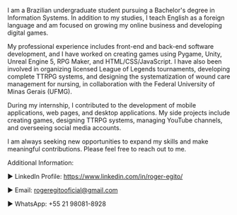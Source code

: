 I am a Brazilian undergraduate student pursuing a Bachelor's degree in Information Systems. In addition to my studies, I teach English as a foreign language and am focused on growing my online business and developing digital games.

My professional experience includes front-end and back-end software development, and I have worked on creating games using Pygame, Unity, Unreal Engine 5, RPG Maker, and HTML/CSS/JavaScript. I have also been involved in organizing licensed League of Legends tournaments, developing complete TTRPG systems, and designing the systematization of wound care management for nursing, in collaboration with the Federal University of Minas Gerais (UFMG).

During my internship, I contributed to the development of mobile applications, web pages, and desktop applications. My side projects include creating games, designing TTRPG systems, managing YouTube channels, and overseeing social media accounts.

I am always seeking new opportunities to expand my skills and make meaningful contributions. Please feel free to reach out to me.

Additional Information:

► LinkedIn Profile: https://www.linkedin.com/in/roger-egito/

► Email: rogeregitooficial@gmail.com

► WhatsApp: +55 21 98081-8928
